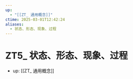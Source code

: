 ```yaml
---
up:
  - "[[ZT_ 通用概念]]"
ctime: 2025-03-01T12:42:24
aliases:
  - 状态、形态、现象、过程
---
```


# ZT5_ 状态、形态、现象、过程

- up: [[ZT_ 通用概念]]
